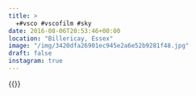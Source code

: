 ```yaml
---
title: >
  ✈️#vsco #vscofilm #sky
date: 2016-08-06T20:53:46+00:00
location: "Billericay, Essex"
image: "/img/3420dfa26901ec945e2a6e52b9281f48.jpg"
draft: false
instagram: true
---
```


{{<photo src="/img/3420dfa26901ec945e2a6e52b9281f48.jpg">}}
